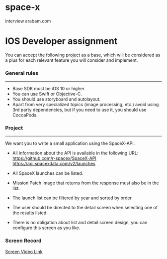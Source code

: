 # space-x
interview arabam.com

# IOS Developer assignment

You can accept the following project as a base, which will be considered as a plus for each relevant feature you will consider and implement.

### General rules
------------------------------------

- Base SDK must be iOS 10 or higher
- You can use Swift or Objective-C.
- You should use storyboard and autolayout.
- Apart from very specialized topics (image processing, etc.) avoid using 3rd party dependencies, but if you need to use it, you should use CocoaPods.

### Project
------------------------------------

We want you to write a small application using the SpaceX-API.

- All information about the API is available in the following URL:
    https://github.com/r-spacex/SpaceX-API
    https://api.spacexdata.com/v2/launches
	
- All SpaceX launches can be listed.
- Mission Patch image that returns from the response must also be in the list.
- The launch list can be filtered by year and sorted by order
- The user should be directed to the detail screen when selecting one of the results listed.
- There is no obligation about list and detail screen design, you can configure this screen as you like.
 
### Screen Record
[Screen Video Link](https://raw.githubusercontent.com/omerkantar/space-x/master/video560.mp4)

